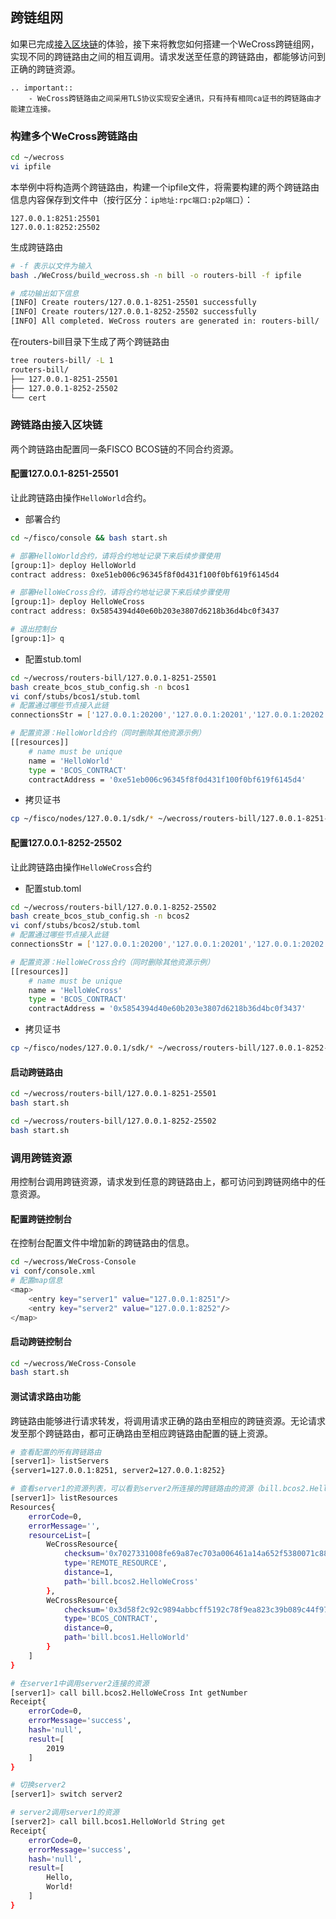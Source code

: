 ## 跨链组网

如果已完成[接入区块链](./chain.md)的体验，接下来将教您如何搭建一个WeCross跨链组网，实现不同的跨链路由之间的相互调用。请求发送至任意的跨链路由，都能够访问到正确的跨链资源。

```eval_rst
.. important::
    - WeCross跨链路由之间采用TLS协议实现安全通讯，只有持有相同ca证书的跨链路由才能建立连接。
```

### 构建多个WeCross跨链路由

```bash
cd ~/wecross
vi ipfile
```

本举例中将构造两个跨链路由，构建一个ipfile文件，将需要构建的两个跨链路由信息内容保存到文件中（按行区分：`ip地址:rpc端口:p2p端口`）：

```text
127.0.0.1:8251:25501
127.0.0.1:8252:25502
```
生成跨链路由

```bash
# -f 表示以文件为输入
bash ./WeCross/build_wecross.sh -n bill -o routers-bill -f ipfile

# 成功输出如下信息
[INFO] Create routers/127.0.0.1-8251-25501 successfully
[INFO] Create routers/127.0.0.1-8252-25502 successfully
[INFO] All completed. WeCross routers are generated in: routers-bill/
```

在routers-bill目录下生成了两个跨链路由

``` bash
tree routers-bill/ -L 1
routers-bill/
├── 127.0.0.1-8251-25501
├── 127.0.0.1-8252-25502
└── cert
```

### 跨链路由接入区块链

两个跨链路由配置同一条FISCO BCOS链的不同合约资源。

#### 配置127.0.0.1-8251-25501

让此跨链路由操作`HelloWorld`合约。

- 部署合约
```bash
cd ~/fisco/console && bash start.sh

# 部署HelloWorld合约，请将合约地址记录下来后续步骤使用
[group:1]> deploy HelloWorld
contract address: 0xe51eb006c96345f8f0d431f100f0bf619f6145d4

# 部署HelloWeCross合约，请将合约地址记录下来后续步骤使用
[group:1]> deploy HelloWeCross
contract address: 0x5854394d40e60b203e3807d6218b36d4bc0f3437

# 退出控制台
[group:1]> q
```

- 配置stub.toml

```bash
cd ~/wecross/routers-bill/127.0.0.1-8251-25501 
bash create_bcos_stub_config.sh -n bcos1
vi conf/stubs/bcos1/stub.toml
# 配置通过哪些节点接入此链
connectionsStr = ['127.0.0.1:20200','127.0.0.1:20201','127.0.0.1:20202','127.0.0.1:20203']

# 配置资源：HelloWorld合约（同时删除其他资源示例）
[[resources]]
    # name must be unique
    name = 'HelloWorld'
    type = 'BCOS_CONTRACT'
    contractAddress = '0xe51eb006c96345f8f0d431f100f0bf619f6145d4'
```

- 拷贝证书
```bash
cp ~/fisco/nodes/127.0.0.1/sdk/* ~/wecross/routers-bill/127.0.0.1-8251-25501/conf/stubs/bcos1
```

#### 配置127.0.0.1-8252-25502

让此跨链路由操作`HelloWeCross`合约

- 配置stub.toml
```bash
cd ~/wecross/routers-bill/127.0.0.1-8252-25502 
bash create_bcos_stub_config.sh -n bcos2
vi conf/stubs/bcos2/stub.toml
# 配置通过哪些节点接入此链
connectionsStr = ['127.0.0.1:20200','127.0.0.1:20201','127.0.0.1:20202','127.0.0.1:20203']

# 配置资源：HelloWeCross合约（同时删除其他资源示例）
[[resources]]
    # name must be unique
    name = 'HelloWeCross'
    type = 'BCOS_CONTRACT'
    contractAddress = '0x5854394d40e60b203e3807d6218b36d4bc0f3437'
```

- 拷贝证书

```bash
cp ~/fisco/nodes/127.0.0.1/sdk/* ~/wecross/routers-bill/127.0.0.1-8252-25502/conf/stubs/bcos2
```

#### 启动跨链路由

```bash
cd ~/wecross/routers-bill/127.0.0.1-8251-25501 
bash start.sh

cd ~/wecross/routers-bill/127.0.0.1-8252-25502 
bash start.sh
```

### 调用跨链资源

用控制台调用跨链资源，请求发到任意的跨链路由上，都可访问到跨链网络中的任意资源。

#### 配置跨链控制台

在控制台配置文件中增加新的跨链路由的信息。

```bash
cd ~/wecross/WeCross-Console
vi conf/console.xml 
# 配置map信息
<map>
    <entry key="server1" value="127.0.0.1:8251"/>
    <entry key="server2" value="127.0.0.1:8252"/>
</map>

```

#### 启动跨链控制台

``` bash
cd ~/wecross/WeCross-Console
bash start.sh
```

#### 测试请求路由功能

跨链路由能够进行请求转发，将调用请求正确的路由至相应的跨链资源。无论请求发至那个跨链路由，都可正确路由至相应跨链路由配置的链上资源。

```bash
# 查看配置的所有跨链路由
[server1]> listServers 
{server1=127.0.0.1:8251, server2=127.0.0.1:8252}

# 查看server1的资源列表，可以看到server2所连接的跨链路由的资源（bill.bcos2.HelloWeCross）也在列表中
[server1]> listResources
Resources{
    errorCode=0,
    errorMessage='',
    resourceList=[
        WeCrossResource{
            checksum='0x7027331008fe69a87ec703a006461a14a652f5380071c8868cc08d3c7247d608',
            type='REMOTE_RESOURCE',
            distance=1,
            path='bill.bcos2.HelloWeCross'
        },
        WeCrossResource{
            checksum='0x3d58f2c92c9894abbcff5192c78f9ea823c39b089c44f976bb53e63d9285b0b0',
            type='BCOS_CONTRACT',
            distance=0,
            path='bill.bcos1.HelloWorld'
        }
    ]
}

# 在server1中调用server2连接的资源
[server1]> call bill.bcos2.HelloWeCross Int getNumber
Receipt{
    errorCode=0,
    errorMessage='success',
    hash='null',
    result=[
        2019
    ]
}

# 切换server2
[server1]> switch server2

# server2调用server1的资源
[server2]> call bill.bcos1.HelloWorld String get
Receipt{
    errorCode=0,
    errorMessage='success',
    hash='null',
    result=[
        Hello,
        World!
    ]
}
````

